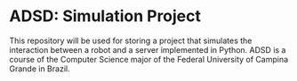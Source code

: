 # ADSD: Simulation Project

This repository will be used for storing a project that simulates the interaction between a robot and a server implemented in Python. ADSD is a course of the Computer Science major of the Federal University of Campina Grande in Brazil.
